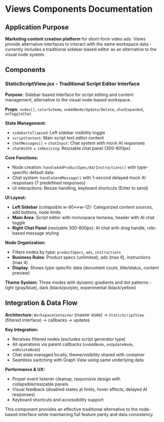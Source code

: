 # Views Components Documentation

## Application Purpose
**Marketing content creation platform** for short-form video ads. Views provide alternative interfaces to interact with the same workspace data - currently includes a traditional sidebar-based editor as an alternative to the visual node system.

## Components

### StaticScriptView.jsx - Traditional Script Editor Interface

**Purpose**: Sidebar-based interface for script editing and content management, alternative to the visual node-based workspace.

**Props**: `nodes[]`, `colorScheme`, `onAddNode/Update/Delete`, `chatExpanded`, `onToggleChat`

**State Management:**
- `sidebarCollapsed`: Left sidebar visibility toggle
- `scriptContent`: Main script text editor content  
- `chatMessages[]` + `chatInput`: Chat system with mock AI responses
- `chatWidth` + `isResizing`: Resizable chat panel (300-600px)

**Core Functions:**
- Node creation: `handleAddProductSpec/Ad/Instructions()` with type-specific default data
- Chat system: `handleSendMessage()` with 1-second delayed mock AI responses (7 predefined responses)
- UI interactions: Resize handling, keyboard shortcuts (Enter to send)

**UI Layout:**
- **Left Sidebar** (collapsible w-80↔w-12): Categorized content sources, add buttons, node limits
- **Main Area**: Script editor with monospace textarea, header with AI chat toggle
- **Right Chat Panel** (resizable 300-600px): AI chat with drag handle, role-based message styling

**Node Organization:**
- Filters nodes by type: `productSpecs`, `ads`, `instructions`
- **Business Rules**: Product specs (unlimited), ads (max 6), instructions (max 4)
- **Display**: Shows type-specific data (document count, title/status, content preview)

**Theme System:**
Three modes with dynamic gradients and dot patterns - light (gray/blue), dark (black/purple), experimental (black/yellow)

## Integration & Data Flow

**Architecture:** `WorkspaceContainer` (master state) → `StaticScriptView` (filtered interface) → callbacks → updates

**Key Integration:**
- Receives filtered nodes (excludes script generator type)
- All operations via parent callbacks (`onAddNode`, `onUpdateNode`, `onDeleteNode`)
- Chat state managed locally, theme/visibility shared with container
- Seamless switching with Graph View using same underlying data

**Performance & UX:**
- Proper event listener cleanup, responsive design with collapsible/resizable panels
- Visual feedback (disabled states at limits, hover effects, delayed AI responses)
- Keyboard shortcuts and accessibility support

This component provides an effective traditional alternative to the node-based interface while maintaining full feature parity and data consistency.